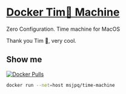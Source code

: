 # [Docker Tim🍎 Machine](https://ms-jpq.github.io/docker-time-machi)

Zero Configuration. Time machine for MacOS

Thank you Tim 🍏, very cool.

## Show me

[![Docker Pulls](https://img.shields.io/docker/pulls/msjpq/time-machine.svg)](https://hub.docker.com/r/msjpq/time-machine/)

```sh
docker run --net=host msjpq/time-machine
```
